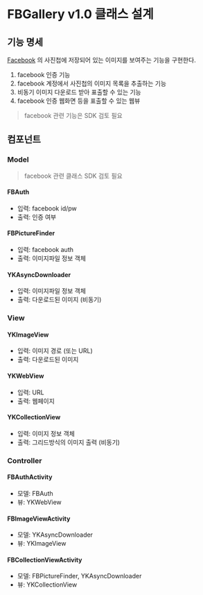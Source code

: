 # FBGallery v1.0 클래스 설계
## 기능 명세
[Facebook](http://www.facebook.com) 의 사진첩에 저장되어 있는 이미지를 보여주는 기능을 구현한다.

1. facebook 인증 기능
1. facebook 계정에서 사진첩의 이미지 목록을 추출하는 기능
1. 비동기 이미지 다운로드 받아 표출할 수 있는 기능
1. facebook 인증 웹화면 등을 표출할 수 있는 웹뷰

> facebook 관련 기능은 SDK 검토 필요

## 컴포넌트
### Model
> facebook 관련 클래스 SDK 검토 필요

#### FBAuth
- 입력: facebook id/pw
- 출력: 인증 여부

#### FBPictureFinder
- 입력: facebook auth
- 출력: 이미지파일 정보 객체

#### YKAsyncDownloader
- 입력: 이미지파일 정보 객체
- 출력: 다운로드된 이미지 (비동기)

### View
#### YKImageView
- 입력: 이미지 경로 (또는 URL)
- 출력: 다운로드된 이미지

#### YKWebView
- 입력: URL
- 출력: 웹페이지

#### YKCollectionView
- 입력: 이미지 정보 객체
- 출력: 그리드방식의 이미지 출력 (비동기)

### Controller
#### FBAuthActivity
- 모델: FBAuth
- 뷰: YKWebView

#### FBImageViewActivity
- 모델: YKAsyncDownloader
- 뷰: YKImageView

#### FBCollectionViewActivity
- 모델: FBPictureFinder, YKAsyncDownloader
- 뷰: YKCollectionView
